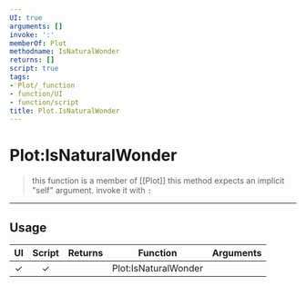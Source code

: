 ```yaml
---
UI: true
arguments: []
invoke: ':'
memberOf: Plot
methodname: IsNaturalWonder
returns: []
script: true
tags:
- Plot/_function
- function/UI
- function/script
title: Plot.IsNaturalWonder
---
```

# Plot:IsNaturalWonder
> this function is a member of [[Plot]]
> this method expects an implicit "self" argument. invoke it with `:`
-----
## Usage
|  UI | Script | Returns | Function | Arguments |
|:---:|:------:|-------:|:--------:|:---------|
|✓|✓||Plot:IsNaturalWonder||
